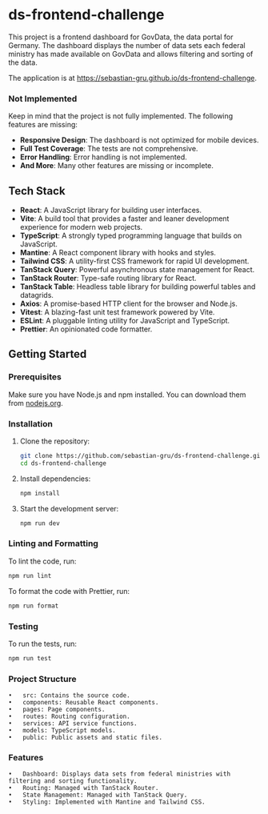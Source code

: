 # ds-frontend-challenge

This project is a frontend dashboard for GovData, the data portal for Germany. The dashboard displays the number of data sets each federal ministry has made available on GovData and allows filtering and sorting of the data.

The application is at https://sebastian-gru.github.io/ds-frontend-challenge.

### Not Implemented

Keep in mind that the project is not fully implemented. The following features are missing:

- **Responsive Design**: The dashboard is not optimized for mobile devices.
- **Full Test Coverage**: The tests are not comprehensive.
- **Error Handling**: Error handling is not implemented.
- **And More**: Many other features are missing or incomplete.

## Tech Stack

- **React**: A JavaScript library for building user interfaces.
- **Vite**: A build tool that provides a faster and leaner development experience for modern web projects.
- **TypeScript**: A strongly typed programming language that builds on JavaScript.
- **Mantine**: A React component library with hooks and styles.
- **Tailwind CSS**: A utility-first CSS framework for rapid UI development.
- **TanStack Query**: Powerful asynchronous state management for React.
- **TanStack Router**: Type-safe routing library for React.
- **TanStack Table**: Headless table library for building powerful tables and datagrids.
- **Axios**: A promise-based HTTP client for the browser and Node.js.
- **Vitest**: A blazing-fast unit test framework powered by Vite.
- **ESLint**: A pluggable linting utility for JavaScript and TypeScript.
- **Prettier**: An opinionated code formatter.

## Getting Started

### Prerequisites

Make sure you have Node.js and npm installed. You can download them from [nodejs.org](https://nodejs.org/).

### Installation

1. Clone the repository:
   ```sh
   git clone https://github.com/sebastian-gru/ds-frontend-challenge.git
   cd ds-frontend-challenge
   ```
2. Install dependencies:
   ```sh
   npm install
   ```
3. Start the development server:
   ```sh
   npm run dev
   ```

### Linting and Formatting

To lint the code, run:

```sh
npm run lint
```

To format the code with Prettier, run:

```sh
npm run format
```

### Testing

To run the tests, run:

```sh
npm run test
```

### Project Structure

    •	src: Contains the source code.
    •	components: Reusable React components.
    •	pages: Page components.
    •	routes: Routing configuration.
    •	services: API service functions.
    •	models: TypeScript models.
    •	public: Public assets and static files.

### Features

    •	Dashboard: Displays data sets from federal ministries with filtering and sorting functionality.
    •	Routing: Managed with TanStack Router.
    •	State Management: Managed with TanStack Query.
    •	Styling: Implemented with Mantine and Tailwind CSS.
